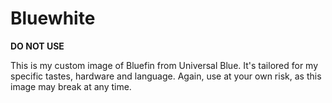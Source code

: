 # Bluewhite

**DO NOT USE**

This is my custom image of Bluefin from Universal Blue.  It's tailored for my specific tastes, hardware and language.
Again, use at your own risk, as this image may break at any time.
